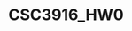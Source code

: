 # CSC3916_HW0
<div class="postman-run-button"
data-postman-action="collection/import"
data-postman-var-1="0afc29c2ebd6d3a1ddfc"
data-postman-param="env%5BClass%5D=W3sia2V5IjoiYm9va190aXRsZSIsInZhbHVlIjoiVHVyaW5nIiwiZW5hYmxlZCI6dHJ1ZX0seyJrZXkiOiJpc3N1ZSIsInZhbHVlIjoiIiwiZW5hYmxlZCI6dHJ1ZX0seyJrZXkiOiJpZCIsInZhbHVlIjoiUW5VUEJBQUFRQkFKIiwiZW5hYmxlZCI6dHJ1ZX1d"></div>
<script type="text/javascript">
  (function (p,o,s,t,m,a,n) {
    !p[s] && (p[s] = function () { (p[t] || (p[t] = [])).push(arguments); });
    !o.getElementById(s+t) && o.getElementsByTagName("head")[0].appendChild((
      (n = o.createElement("script")),
      (n.id = s+t), (n.async = 1), (n.src = m), n
    ));
  }(window, document, "_pm", "PostmanRunObject", "https://run.pstmn.io/button.js"));
</script>

